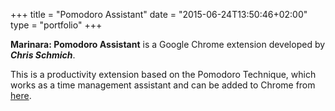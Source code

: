 +++
title = "Pomodoro Assistant"
date = "2015-06-24T13:50:46+02:00"
type = "portfolio"
+++

**Marinara: Pomodoro Assistant** is a Google Chrome extension developed by ***Chris Schmich***.

This is a productivity extension based on the Pomodoro Technique, which works as a time management assistant and can be added to Chrome from [here](https://chrome.google.com/webstore/detail/marinara-pomodoro®-assist/lojgmehidjdhhbmpjfamhpkpodfcodef).


